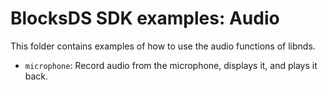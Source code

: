 # BlocksDS SDK examples: Audio

This folder contains examples of how to use the audio functions of libnds.

- `microphone`: Record audio from the microphone, displays it, and plays it back.
